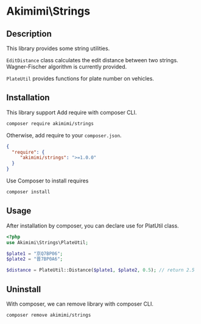 Akimimi\Strings
================================================================

## Description

This library provides some string utilities. 

`EditDistance` class calculates the edit distance between two strings. 
Wagner-Fischer algorithm is currently provided.

`PlateUtil` provides functions for plate number on vehicles.

## Installation

This library support Add require with composer CLI.
```bash
composer require akimimi/strings
```
Otherwise, add require to your `composer.json`.
```json
{
  "require": {
     "akimimi/strings": ">=1.0.0"
  }
}
```

Use Composer to install requires
```bash
composer install
```

## Usage

After installation by composer, you can declare use for PlatUtil class.
```php
<?php
use Akimimi\Strings\PlateUtil;

$plate1 = "京Q7BP06";
$plate2 = "晋7BP0A6";

$distance = PlateUtil::Distance($plate1, $plate2, 0.5); // return 2.5
```

## Uninstall

With composer, we can remove library with composer CLI.
```bash
composer remove akimimi/strings
```

